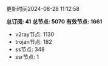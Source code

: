 更新时间2024-08-28 11:12:58

**总订阅: 41**
**总节点: 5070**
**有效节点: 1661**
- v2ray节点: 1130
- trojan节点: 182
- ss节点: 348
- ssr节点: 1
